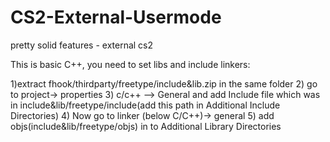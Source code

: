 # CS2-External-Usermode
pretty solid features - external cs2


This is basic C++, you need to set libs and include linkers:

1)extract fhook/thirdparty/freetype/include&lib.zip in the same folder
2) go to project-> properties
3) c/c++ --> General and add Include file which was in include&lib/freetype/include(add this path in Additional Include Directories)
4) Now go to linker (below C/C++)-> general
5) add objs(include&lib/freetype/objs) in to Additional Library Directories
